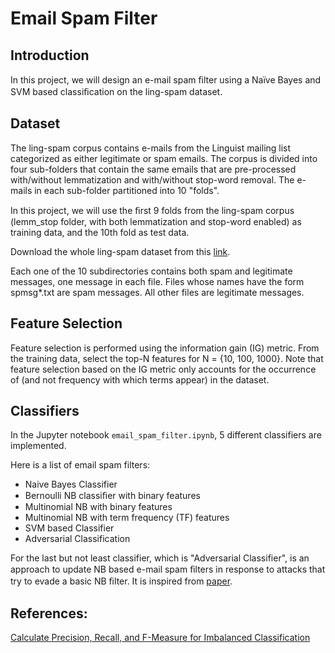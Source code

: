 # Email Spam Filter

## Introduction

In this project, we will design an e-mail spam ﬁlter using a Naïve Bayes and SVM based classiﬁcation on the ling-spam dataset.

## Dataset

The ling-spam corpus contains e-mails from the Linguist mailing list categorized as either legitimate or spam emails. The corpus is divided into four sub-folders that contain the same emails that are pre-processed with/without lemmatization and with/without stop-word removal. The e-mails in each sub-folder partitioned into 10 "folds".

In this project, we will use the ﬁrst 9 folds from the ling-spam corpus (lemm_stop folder, with both lemmatization and stop-word enabled) as training data, and the 10th fold as test data.

Download the whole ling-spam dataset from this [link](http://www.aueb.gr/users/ion/data/lingspam_public.tar.gz ).

Each one of the 10 subdirectories contains both spam and legitimate messages, one message in each file. Files whose names have the form spmsg*.txt are spam messages. All other files are legitimate messages.

## Feature Selection

Feature selection is performed using the information gain (IG) metric. From the training data, select the top-N features for N = {10, 100, 1000}. Note that feature selection based on the IG metric only accounts for the occurrence of (and not frequency with which terms appear) in the dataset.

## Classifiers

In the Jupyter notebook `email_spam_filter.ipynb`, 5 different classifiers are implemented.

Here is a list of email spam filters:

*  Naive Bayes Classifier
  * Bernoulli NB classiﬁer with binary features
  * Multinomial NB with binary features
  * Multinomial NB with term frequency (TF) features
* SVM based Classifier
* Adversarial Classification

For the last but not least classifier, which is "Adversarial Classifier", is an approach to update NB based e-mail spam ﬁlters in response to attacks that try to evade a basic NB ﬁlter. It is inspired from [paper](https://dl.acm.org/doi/10.1145/1014052.1014066).

## References:
[Calculate Precision, Recall, and F-Measure for Imbalanced Classification](https://machinelearningmastery.com/precision-recall-and-f-measure-for-imbalanced-classification/)
